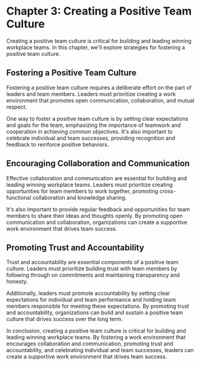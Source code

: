 Chapter 3: Creating a Positive Team Culture
===========================================

Creating a positive team culture is critical for building and leading winning workplace teams. In this chapter, we'll explore strategies for fostering a positive team culture.

Fostering a Positive Team Culture
---------------------------------

Fostering a positive team culture requires a deliberate effort on the part of leaders and team members. Leaders must prioritize creating a work environment that promotes open communication, collaboration, and mutual respect.

One way to foster a positive team culture is by setting clear expectations and goals for the team, emphasizing the importance of teamwork and cooperation in achieving common objectives. It's also important to celebrate individual and team successes, providing recognition and feedback to reinforce positive behaviors.

Encouraging Collaboration and Communication
-------------------------------------------

Effective collaboration and communication are essential for building and leading winning workplace teams. Leaders must prioritize creating opportunities for team members to work together, promoting cross-functional collaboration and knowledge sharing.

It's also important to provide regular feedback and opportunities for team members to share their ideas and thoughts openly. By promoting open communication and collaboration, organizations can create a supportive work environment that drives team success.

Promoting Trust and Accountability
----------------------------------

Trust and accountability are essential components of a positive team culture. Leaders must prioritize building trust with team members by following through on commitments and maintaining transparency and honesty.

Additionally, leaders must promote accountability by setting clear expectations for individual and team performance and holding team members responsible for meeting these expectations. By promoting trust and accountability, organizations can build and sustain a positive team culture that drives success over the long term.

In conclusion, creating a positive team culture is critical for building and leading winning workplace teams. By fostering a work environment that encourages collaboration and communication, promoting trust and accountability, and celebrating individual and team successes, leaders can create a supportive work environment that drives team success.
